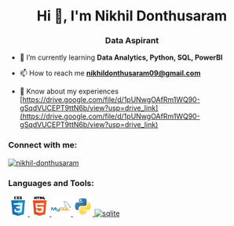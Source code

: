 <h1 align="center">Hi 👋, I'm Nikhil Donthusaram</h1>
<h3 align="center">Data Aspirant</h3>

- 🌱 I’m currently learning **Data Analytics, Python, SQL, PowerBI**

- 📫 How to reach me **nikhildonthusaram09@gmail.com**

- 📄 Know about my experiences [https://drive.google.com/file/d/1pUNwgOAfRm1WQ90-gSqdVUCEPT9ttN6b/view?usp=drive_link](https://drive.google.com/file/d/1pUNwgOAfRm1WQ90-gSqdVUCEPT9ttN6b/view?usp=drive_link)

<h3 align="left">Connect with me:</h3>
<p align="left">
<a href="https://linkedin.com/in/nikhil-donthusaram" target="blank"><img align="center" src="https://raw.githubusercontent.com/rahuldkjain/github-profile-readme-generator/master/src/images/icons/Social/linked-in-alt.svg" alt="nikhil-donthusaram" height="30" width="40" /></a>
</p>

<h3 align="left">Languages and Tools:</h3>
<p align="left"> <a href="https://www.w3schools.com/css/" target="_blank" rel="noreferrer"> <img src="https://raw.githubusercontent.com/devicons/devicon/master/icons/css3/css3-original-wordmark.svg" alt="css3" width="40" height="40"/> </a> <a href="https://www.w3.org/html/" target="_blank" rel="noreferrer"> <img src="https://raw.githubusercontent.com/devicons/devicon/master/icons/html5/html5-original-wordmark.svg" alt="html5" width="40" height="40"/> </a> <a href="https://www.mysql.com/" target="_blank" rel="noreferrer"> <img src="https://raw.githubusercontent.com/devicons/devicon/master/icons/mysql/mysql-original-wordmark.svg" alt="mysql" width="40" height="40"/> </a> <a href="https://www.python.org" target="_blank" rel="noreferrer"> <img src="https://raw.githubusercontent.com/devicons/devicon/master/icons/python/python-original.svg" alt="python" width="40" height="40"/> </a> <a href="https://www.sqlite.org/" target="_blank" rel="noreferrer"> <img src="https://www.vectorlogo.zone/logos/sqlite/sqlite-icon.svg" alt="sqlite" width="40" height="40"/> </a> </p>

